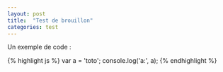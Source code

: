 ```yaml
---
layout: post
title:  "Test de brouillon"
categories: test
---
```

Un exemple de code :

{% highlight js %}
var a = 'toto';
console.log('a:', a);
{% endhighlight %}
